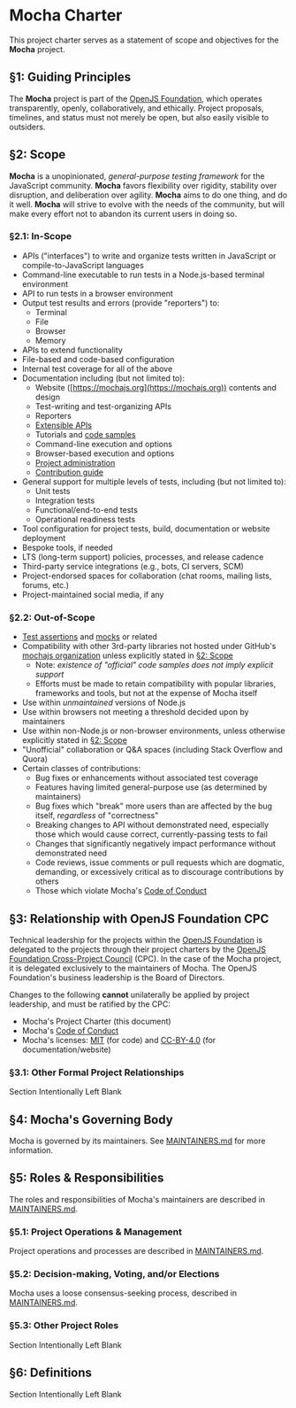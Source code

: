 # Mocha Charter

This project charter serves as a statement of scope and objectives for the **Mocha** project.

## §1: Guiding Principles

The **Mocha** project is part of the [OpenJS Foundation], which operates transparently, openly, collaboratively, and ethically. Project proposals, timelines, and status must not merely be open, but also easily visible to outsiders.

## §2: Scope

**Mocha** is a unopinionated, _general-purpose testing framework_ for the JavaScript community. **Mocha** favors flexibility over rigidity, stability over disruption, and deliberation over agility. **Mocha** aims to do one thing, and do it well. **Mocha** will strive to evolve with the needs of the community, but will make every effort not to abandon its current users in doing so.

### §2.1: In-Scope

- APIs ("interfaces") to write and organize tests written in JavaScript or compile-to-JavaScript languages
- Command-line executable to run tests in a Node.js-based terminal environment
- API to run tests in a browser environment
- Output test results and errors (provide "reporters") to:
  - Terminal
  - File
  - Browser
  - Memory
- APIs to extend functionality
- File-based and code-based configuration
- Internal test coverage for all of the above
- Documentation including (but not limited to):
  - Website ([https://mochajs.org](https://mochajs.org)) contents and design
  - Test-writing and test-organizing APIs
  - Reporters
  - [Extensible APIs](https://mochajs.org/api)
  - Tutorials and [code samples](https://github.com/mochajs/mocha-examples)
  - Command-line execution and options
  - Browser-based execution and options
  - [Project administration](https://github.com/mochajs/admin)
  - [Contribution guide](https://github.com/mochajs/mocha/blob/main/.github/CONTRIBUTING.md)
- General support for multiple levels of tests, including (but not limited to):
  - Unit tests
  - Integration tests
  - Functional/end-to-end tests
  - Operational readiness tests
- Tool configuration for project tests, build, documentation or website deployment
- Bespoke tools, if needed
- LTS (long-term support) policies, processes, and release cadence
- Third-party service integrations (e.g., bots, CI servers, SCM)
- Project-endorsed spaces for collaboration (chat rooms, mailing lists, forums, etc.)
- Project-maintained social media, if any

### §2.2: Out-of-Scope

- [Test assertions](https://wikipedia.org/wiki/Test_assertion) and [mocks](https://en.wikipedia.org/wiki/Mock_object) or related
- Compatibility with other 3rd-party libraries not hosted under GitHub's [mochajs organization](https://github.com/mochajs) unless explicitly stated in [§2: Scope](#%c2%a72-scope)
  - Note: _existence of "official" code samples does not imply explicit support_
  - Efforts must be made to retain compatibility with popular libraries, frameworks and tools, but not at the expense of Mocha itself
- Use within _unmaintained_ versions of Node.js
- Use within browsers not meeting a threshold decided upon by maintainers
- Use within non-Node.js or non-browser environments, unless otherwise explicitly stated in [§2: Scope](#%c2%a72-scope)
- "Unofficial" collaboration or Q&A spaces (including Stack Overflow and Quora)
- Certain classes of contributions:
  - Bug fixes or enhancements without associated test coverage
  - Features having limited general-purpose use (as determined by maintainers)
  - Bug fixes which "break" more users than are affected by the bug itself, _regardless_ of "correctness"
  - Breaking changes to API without demonstrated need, especially those which would cause correct, currently-passing tests to fail
  - Changes that significantly negatively impact performance without demonstrated need
  - Code reviews, issue comments or pull requests which are dogmatic, demanding, or excessively critical as to discourage contributions by others
  - Those which violate Mocha's [Code of Conduct]

## §3: Relationship with OpenJS Foundation CPC

Technical leadership for the projects within the [OpenJS Foundation] is delegated to the projects through their project charters by the [OpenJS Foundation Cross-Project Council](https://openjsf.org/about/governance/) (CPC). In the case of the Mocha project, it is delegated exclusively to the maintainers of Mocha. The OpenJS Foundation's business leadership is the Board of Directors.

Changes to the following **cannot** unilaterally be applied by project leadership, and must be ratified by the CPC:

- Mocha's Project Charter (this document)
- Mocha's [Code of Conduct]
- Mocha's licenses: [MIT](https://github.com/mochajs/mocha/blob/main/LICENSE) (for code) and [CC-BY-4.0](https://github.com/mochajs/mocha/blob/main/docs/LICENSE-CC-BY-4.0) (for documentation/website)

### §3.1: Other Formal Project Relationships

Section Intentionally Left Blank

## §4: Mocha's Governing Body

Mocha is governed by its maintainers. See [MAINTAINERS.md] for more information.

## §5: Roles & Responsibilities

The roles and responsibilities of Mocha's maintainers are described in [MAINTAINERS.md].

### §5.1: Project Operations & Management

Project operations and processes are described in [MAINTAINERS.md].

### §5.2: Decision-making, Voting, and/or Elections

Mocha uses a loose consensus-seeking process, described in [MAINTAINERS.md].

### §5.3: Other Project Roles

Section Intentionally Left Blank

## §6: Definitions

Section Intentionally Left Blank

[openjs foundation]: https://openjsf.org
[maintainers.md]: https://github.com/mochajs/mocha/blob/main/MAINTAINERS.md
[code of conduct]: https://github.com/mochajs/mocha/blob/main/.github/CODE_OF_CONDUCT.md
